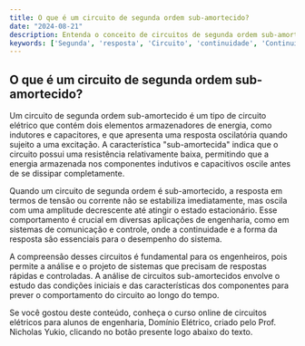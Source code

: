 ```yaml
---
title: O que é um circuito de segunda ordem sub-amortecido?
date: "2024-08-21"
description: Entenda o conceito de circuitos de segunda ordem sub-amortecidos e sua importância na engenharia elétrica.
keywords: ['Segunda', 'resposta', 'Circuito', 'continuidade', 'Continuidade', 'Tensão', 'sub-amortecida']
---
```


## O que é um circuito de segunda ordem sub-amortecido?

Um circuito de segunda ordem sub-amortecido é um tipo de circuito elétrico que contém dois elementos armazenadores de energia, como indutores e capacitores, e que apresenta uma resposta oscilatória quando sujeito a uma excitação. A característica "sub-amortecida" indica que o circuito possui uma resistência relativamente baixa, permitindo que a energia armazenada nos componentes indutivos e capacitivos oscile antes de se dissipar completamente.

Quando um circuito de segunda ordem é sub-amortecido, a resposta em termos de tensão ou corrente não se estabiliza imediatamente, mas oscila com uma amplitude decrescente até atingir o estado estacionário. Esse comportamento é crucial em diversas aplicações de engenharia, como em sistemas de comunicação e controle, onde a continuidade e a forma da resposta são essenciais para o desempenho do sistema.

A compreensão desses circuitos é fundamental para os engenheiros, pois permite a análise e o projeto de sistemas que precisam de respostas rápidas e controladas. A análise de circuitos sub-amortecidos envolve o estudo das condições iniciais e das características dos componentes para prever o comportamento do circuito ao longo do tempo.

Se você gostou deste conteúdo, conheça o curso online de circuitos elétricos para alunos de engenharia, Domínio Elétrico, criado pelo Prof. Nicholas Yukio, clicando no botão presente logo abaixo do texto.